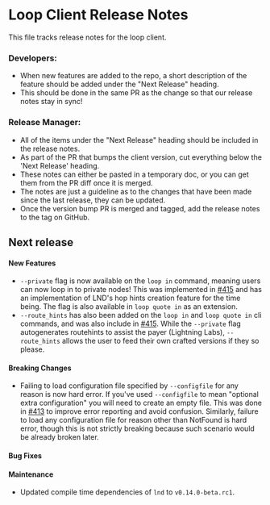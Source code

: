 # Loop Client Release Notes
This file tracks release notes for the loop client. 

### Developers: 
* When new features are added to the repo, a short description of the feature should be added under the "Next Release" heading.
* This should be done in the same PR as the change so that our release notes stay in sync!

### Release Manager: 
* All of the items under the "Next Release" heading should be included in the release notes.
* As part of the PR that bumps the client version, cut everything below the 'Next Release' heading. 
* These notes can either be pasted in a temporary doc, or you can get them from the PR diff once it is merged. 
* The notes are just a guideline as to the changes that have been made since the last release, they can be updated.
* Once the version bump PR is merged and tagged, add the release notes to the tag on GitHub.

## Next release

#### New Features

* `--private` flag is now available on the `loop in` command, meaning users can
  now loop in to private nodes! This was implemented in [#415](https://github.com/lightninglabs/loop/pull/415)
  and has an implementation of LND's hop hints creation feature for the time
  being. The flag is also available in `loop quote in` as an extension.
* `--route_hints` has also been added on the `loop in` and `loop quote in` cli
  commands, and was also include in [#415](https://github.com/lightninglabs/loop/pull/415).
  While the `--private` flag autogenerates routehints to assist the payer (Lightning Labs),
  `--route_hints` allows the user to feed their own crafted versions if they so please.

#### Breaking Changes

* Failing to load configuration file specified by `--configfile` for any
  reason is now hard error. If you've used `--configfile` to mean "optional
  extra configuration" you will need to create an empty file. This was done in
  [#413](https://github.com/lightninglabs/loop/pull/413) to improve error
  reporting and avoid confusion. Similarly, failure to load any configuration
  file for reason other than NotFound is hard error, though this is not strictly
  breaking because such scenario would be already broken later.

#### Bug Fixes

#### Maintenance

* Updated compile time dependencies of `lnd` to `v0.14.0-beta.rc1`.